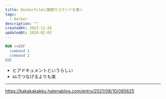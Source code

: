 ```yaml
---
title: Dockerfileに複数行コマンドを書く
tags:
  - Docker
description: ""
createdAt: 2023-11-26
updatedAt: 2024-02-03
---
```


```dockerfile
RUN <<EOF
  command 1
  command 2
EOF
```

- ヒアドキュメントというらしい
- `&&`でつなげるよりも楽

---

https://kakakakakku.hatenablog.com/entry/2021/08/10/085625
